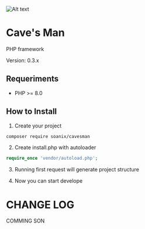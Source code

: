 ![Alt text](https://raw.githubusercontent.com/soanix/cavesman/master/cavesman.jpg "Title")

# Cave's Man

PHP framework

Version: 0.3.x


## Requeriments

- PHP >= 8.0

## How to Install

1. Create your project

```bash
composer require soanix/cavesman
```

2. Create install.php with autoloader

```php
require_once 'vendor/autoload.php';
```

3. Running first request will generate project structure

4. Now you can start develope

# CHANGE LOG

COMMING SON
